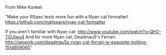 From Mike Kunkel:

"Make your RSpec tests more fun with a Nyan cat formatter! https://github.com/mattsears/nyan-cat-formatter

If you aren't familiar with Nyan cat: http://www.youtube.com/watch?v=QH2-TGUlwu4
And for more Nyan cat, Deadmau5's Ferrari: http://jalopnik.com/deadmau5s-nyan-cat-ferrari-is-exquisite-trolling-1514808065"
